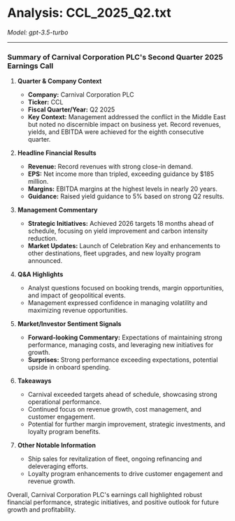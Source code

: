 # Analysis: CCL_2025_Q2.txt

*Model: gpt-3.5-turbo*

---

### Summary of Carnival Corporation PLC's Second Quarter 2025 Earnings Call

1. **Quarter & Company Context**
   - **Company:** Carnival Corporation PLC
   - **Ticker:** CCL
   - **Fiscal Quarter/Year:** Q2 2025
   - **Key Context:** Management addressed the conflict in the Middle East but noted no discernible impact on business yet. Record revenues, yields, and EBITDA were achieved for the eighth consecutive quarter.

2. **Headline Financial Results**
   - **Revenue:** Record revenues with strong close-in demand.
   - **EPS:** Net income more than tripled, exceeding guidance by $185 million.
   - **Margins:** EBITDA margins at the highest levels in nearly 20 years.
   - **Guidance:** Raised yield guidance to 5% based on strong Q2 results.

3. **Management Commentary**
   - **Strategic Initiatives:** Achieved 2026 targets 18 months ahead of schedule, focusing on yield improvement and carbon intensity reduction.
   - **Market Updates:** Launch of Celebration Key and enhancements to other destinations, fleet upgrades, and new loyalty program announced.

4. **Q&A Highlights**
   - Analyst questions focused on booking trends, margin opportunities, and impact of geopolitical events.
   - Management expressed confidence in managing volatility and maximizing revenue opportunities.

5. **Market/Investor Sentiment Signals**
   - **Forward-looking Commentary:** Expectations of maintaining strong performance, managing costs, and leveraging new initiatives for growth.
   - **Surprises:** Strong performance exceeding expectations, potential upside in onboard spending.

6. **Takeaways**
   - Carnival exceeded targets ahead of schedule, showcasing strong operational performance.
   - Continued focus on revenue growth, cost management, and customer engagement.
   - Potential for further margin improvement, strategic investments, and loyalty program benefits.

7. **Other Notable Information**
   - Ship sales for revitalization of fleet, ongoing refinancing and deleveraging efforts.
   - Loyalty program enhancements to drive customer engagement and revenue growth.

Overall, Carnival Corporation PLC's earnings call highlighted robust financial performance, strategic initiatives, and positive outlook for future growth and profitability.